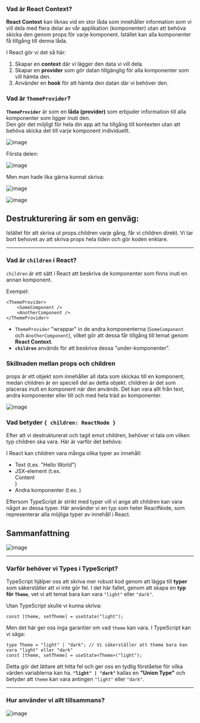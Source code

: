 


### **Vad är React Context?**

**React Context** kan liknas vid en stor låda som innehåller information som vi vill dela med flera delar av vår applikation 
(komponenter) utan att behöva skicka den genom props för varje komponent. Istället kan alla komponenter få tillgång till
denna låda. 

I React gör vi det så här:
1. Skapar en **context** där vi lägger den data vi vill dela.
2. Skapar en **provider** som gör datan tillgänglig för alla komponenter som vill hämta den. 
3. Använder en **hook** för att hämta den datan där vi behöver den.

### **Vad är `ThemeProvider`?**

**`ThemeProvider`** är som en **låda (provider)** som erbjuder information till alla komponenter som ligger inuti den.  
Den gör det möjligt för hela din app att ha tillgång till kontexten utan att behöva skicka det till varje komponent individuellt.

![image](https://github.com/user-attachments/assets/3799713d-fdd3-4d9b-9e15-fdcede8929e0)

Första delen:

![image](https://github.com/user-attachments/assets/96969f0e-5600-4168-acf5-df8a24930634)

Men man hade lika gärna kunnat skriva: 

![image](https://github.com/user-attachments/assets/dacaf3f4-4078-4fc8-b186-606098c84ee5)

![image](https://github.com/user-attachments/assets/db304f98-2bcf-4561-b36c-e8018817eab0)

## Destrukturering är som en genväg:
Istället för att skriva ut props.children varje gång, får vi children direkt.
Vi tar bort behovet av att skriva props hela tiden och gör koden enklare.

--- 
### **Vad är `children` i React?**

`children` är ett sätt i React att beskriva de komponenter som finns inuti en annan komponent. 

Exempel:
```tsx
<ThemeProvider>
    <SomeComponent />
    <AnotherComponent />
</ThemeProvider>
```

- `ThemeProvider` "wrappar" in de andra komponenterna (`SomeComponent` och `AnotherComponent`), vilket gör att dessa får tillgång till temat genom **React Context**.
- **`children`** används för att beskriva dessa "under-komponenter".

### Skillnaden mellan props och children

props är ett objekt som innehåller all data som skickas till en komponent, medan children är en speciell del av detta objekt.
children är det som placeras inuti en komponent när den används. Det kan vara allt från text, andra komponenter eller till
och med hela träd av komponenter.

![image](https://github.com/user-attachments/assets/5b661431-962b-4aa1-b03e-c89d0cf977e3)


### Vad betyder ``` { children: ReactNode } ```
Efter att vi destrukturerat och tagit emot children, behöver vi tala om vilken typ children ska vara. Här är varför det behövs:

I React kan children vara många olika typer av innehåll:

- Text (t.ex. "Hello World")
- JSX-element (t.ex. <div>Content</div>)
- Andra komponenter (t.ex. <SomeComponent />)

Eftersom TypeScript är strikt med typer vill vi ange att children kan vara något av dessa typer. Här använder vi en typ som heter ReactNode,
 som representerar alla möjliga typer av innehåll i React.

## Sammanfattning

![image](https://github.com/user-attachments/assets/b29b8cd8-b196-4dbd-9bdb-38a1dda688cc)

---

### **Varför behöver vi Types i TypeScript?**

TypeScript hjälper oss att skriva mer robust kod genom att lägga till **typer** som säkerställer att vi inte gör fel. I det här fallet, genom att skapa en **typ för `Theme`**, vet vi att temat bara kan vara `"light"` eller `"dark"`. 

Utan TypeScript skulle vi kunna skriva:
```tsx
const [theme, setTheme] = useState("light");
```

Men det här ger oss inga garantier om vad `theme` kan vara. I TypeScript kan vi säga:
```tsx
type Theme = "light" | "dark"; // Vi säkerställer att theme bara kan vara "light" eller "dark"
const [theme, setTheme] = useState<Theme>("light");
```

Detta gör det lättare att hitta fel och ger oss en tydlig förståelse för vilka värden variablerna kan ha. **`"light" | "dark"`** kallas en **"Union Type"** och betyder att `theme` kan vara antingen `"light"` eller `"dark"`.

---

### **Hur använder vi allt tillsammans?**

![image](https://github.com/user-attachments/assets/6f048650-fd0b-4f3b-bbde-cc3c32476304)

